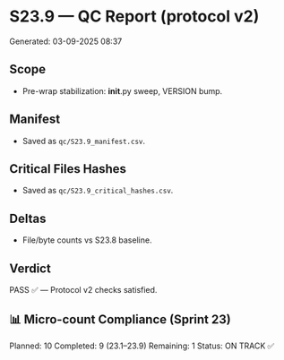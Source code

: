 # S23.9 — QC Report (protocol v2)
Generated: 03-09-2025 08:37

## Scope
- Pre-wrap stabilization: __init__.py sweep, VERSION bump.

## Manifest
- Saved as `qc/S23.9_manifest.csv`.

## Critical Files Hashes
- Saved as `qc/S23.9_critical_hashes.csv`.

## Deltas
- File/byte counts vs S23.8 baseline.

## Verdict
PASS ✅ — Protocol v2 checks satisfied.

## 📊 Micro-count Compliance (Sprint 23)
Planned: 10
Completed: 9 (23.1–23.9)
Remaining: 1
Status: ON TRACK ✅
